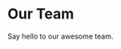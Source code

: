 <script setup>
import { VPTeamMembers } from 'vitepress/theme'

const members = [
  {
    avatar: 'https://avatars.githubusercontent.com/u/116859018?s=64&v=4',
    name: '唐佳琪',
    title: '',
    links: [
      { icon: 'github', link: 'https://github.com/tjq-123' },
    ]
  },
  {
    avatar: 'https://avatars.githubusercontent.com/u/153715078?s=64&v=4',
    name: '章家龙',
    title: '',
    links: [
      { icon: 'github', link: 'https://github.com/kebi81' },
    ]
  },
  {
    avatar: 'https://avatars.githubusercontent.com/u/133222124?s=64&v=4',
    name: '井文超',
    title: '',
    links: [
      { icon: 'github', link: 'https://github.com/jingwenchao' },
    ]
  },
]
</script>

# Our Team

Say hello to our awesome team.

<VPTeamMembers size="small" :members="members" />
